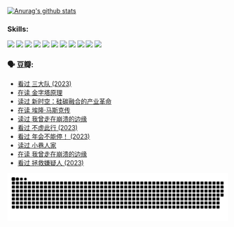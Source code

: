 
[![Anurag's github stats](https://github-readme-stats.vercel.app/api?username=w940853815)](https://github.com/anuraghazra/github-readme-stats)

### Skills:

<code><img height="32" src="https://cdn.jsdelivr.net/npm/simple-icons@v5/icons/python.svg"></code>
<code><img height="32" src="https://cdn.jsdelivr.net/npm/simple-icons@v5/icons/javascript.svg"></code>
<code><img height="32" src="https://cdn.jsdelivr.net/npm/simple-icons@v5/icons/django.svg"></code>
<code><img height="32" src="https://cdn.jsdelivr.net/npm/simple-icons@v5/icons/flask.svg"></code>
<code><img height="32" src="https://cdn.jsdelivr.net/npm/simple-icons@v5/icons/vuetify.svg"></code>
<code><img height="32" src="https://cdn.jsdelivr.net/npm/simple-icons@v5/icons/git.svg"></code>
<code><img height="32" src="https://cdn.jsdelivr.net/npm/simple-icons@v5/icons/docker.svg"></code>
<code><img height="32" src="https://cdn.jsdelivr.net/npm/simple-icons@v5/icons/postgresql.svg"></code>
<code><img height="32" src="https://cdn.jsdelivr.net/npm/simple-icons@v5/icons/elasticsearch.svg"></code>
<code><img height="32" src="https://cdn.jsdelivr.net/npm/simple-icons@v5/icons/macos.svg"></code>
<code><img height="32" src="https://cdn.jsdelivr.net/npm/simple-icons@v5/icons/linux.svg"></code>

### 🗣 豆瓣:

<!-- DOUBAN-ACTIVITIES:START -->
- [看过 三大队‎ (2023)](https://www.douban.com/people/136069238/status/4510323325/?_i=07567677)
- [在读 金字塔原理](https://www.douban.com/people/136069238/status/4507497587/?_i=07567677)
- [读过 新时空：硅碳融合的产业革命](https://www.douban.com/people/136069238/status/4506659177/?_i=07567677)
- [在读 埃隆·马斯克传](https://www.douban.com/people/136069238/status/4500417190/?_i=07567677)
- [读过 我曾走在崩溃的边缘](https://www.douban.com/people/136069238/status/4500416754/?_i=07567677)
- [看过 不虚此行‎ (2023)](https://www.douban.com/people/136069238/status/4499973052/?_i=07567677)
- [看过 年会不能停！‎ (2023)](https://www.douban.com/people/136069238/status/4498582002/?_i=07567677)
- [读过 小巷人家](https://www.douban.com/people/136069238/status/4489290935/?_i=07567677)
- [在读 我曾走在崩溃的边缘](https://www.douban.com/people/136069238/status/4489290559/?_i=07567677)
- [看过 拯救嫌疑人‎ (2023)](https://www.douban.com/people/136069238/status/4477421513/?_i=07567677)
<!-- DOUBAN-ACTIVITIES:END -->


![Snake animation](https://raw.githubusercontent.com/w940853815/w940853815/output/github-contribution-grid-snake.svg)

<!--
**w940853815/w940853815** is a ✨ _special_ ✨ repository because its `README.md` (this file) appears on your GitHub profile.

Here are some ideas to get you started:

- 🔭 I’m currently working on ...
- 🌱 I’m currently learning ...
- 👯 I’m looking to collaborate on ...
- 🤔 I’m looking for help with ...
- 💬 Ask me about ...
- 📫 How to reach me: ...
- 😄 Pronouns: ...
- ⚡ Fun fact: ...
-->
